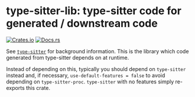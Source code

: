 # type-sitter-lib: type-sitter code for generated / downstream code

[![Crates.io](https://img.shields.io/crates/v/type-sitter-lib.svg)](https://crates.io/crates/type-sitter-lib)
[![Docs.rs](https://docs.rs/type-sitter-lib/badge.svg)](https://docs.rs/type-sitter-lib)

See [`type-sitter`](https://github.com/Jakobeha/type-sitter#readme) for background information. This is the library which code generated from type-sitter depends on at runtime.

Instead of depending on this, typically you should depend on `type-sitter` instead and, if necessary, `use-default-features = false` to avoid depending on `type-sitter-proc`. `type-sitter` with no features simply re-exports this crate.